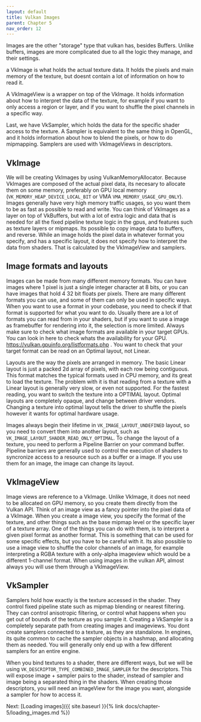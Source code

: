 ```yaml
---
layout: default
title: Vulkan Images
parent: Chapter 5
nav_order: 12
---
```



Images are the other "storage" type that vulkan has, besides Buffers. Unlike buffers, images are more complicated due to all the logic they manage, and their settings.

a VkImage is what holds the actual texture data. It holds the pixels and main memory of the texture, but doesnt contain a lot of information on how to read it.

A VkImageView is a wrapper on top of the VkImage. It holds information about how to interpret the data of the texture, for example if you want to only access a region or layer, and if you want to shuffle the pixel channels in a specific way.

Last, we have VkSampler, which holds the data for the specific shader access to the texture. A Sampler is equivalent to the same thing in OpenGL, and it holds information about how to blend the pixels, or how to do mipmapping. Samplers are used with VkImageViews in descriptors.

## VkImage
We will be creating VkImages by using VulkanMemoryAllocator. Because VkImages are composed of the actual pixel data, its necesary to allocate them on some memory, preferably on GPU local memory (`VK_MEMORY_HEAP_DEVICE_LOCAL_BIT` or VMA `VMA_MEMORY_USAGE_GPU_ONLY`). Images generally have very high memory traffic usages, so you want them to be as fast as possible to read and write. 
You can think of VkImages as a layer on top of VkBuffers, but with a lot of extra logic and data that is needed for all the fixed pipeline texture logic in the gpus, and features such as texture layers or mipmaps. Its possible to copy image data to buffers, and reverse. 
While an image holds the pixel data in whatever format you specify, and has a specific layout, it does not specify how to interpret the data from shaders. That is calculated by the VkImageView and samplers.

## Image formats and layouts

Images can be made from many different memory formats. You can have images where 1 pixel is just a single integer character at 8 bits, or you can have images that hold 4 32 bit floats per pixels. There are many different formats you can use, and some of them can only be used in specific ways. When you want to use a format in your codebase, you need to check if that format is supported for what you want to do. Usually there are a lot of formats you can read from in your shaders, but if you want to use a image as framebuffer for rendering into it, the selection is more limited.  Always make sure to check what image formats are available in your target GPUs. You can look in here to check whats the availability for your GPU. https://vulkan.gpuinfo.org/listformats.php . You want to check that your target format can be read on an Optimal layout, not Linear.

Layouts are the way the pixels are arranged in memory. The basic Linear layout is just a packed 2d array of pixels, with each row being contiguous. This format matches the typical formats used in CPU memory, and its great to load the texture. The problem with it is that reading from a texture with a Linear layout is generally very slow, or even not supported. For the fastest reading, you want to switch the texture into a OPTIMAL layout. Optimal layouts are completely opaque, and change between driver vendors. Changing a texture into optimal layout tells the driver to shuffle the pixels however it wants for optimal hardware usage.
 
Images always begin their lifetime in `VK_IMAGE_LAYOUT_UNDEFINED` layout, so you need to convert them into another layout, such as `VK_IMAGE_LAYOUT_SHADER_READ_ONLY_OPTIMAL`. To change the layout of a texture, you need to perform a Pipeline Barrier on your command buffer. Pipeline barriers are generally used to control the execution of shaders to syncronize access to a resource such as a buffer or a image. If you use them for an image, the image can change its layout.

## VkImageView
Image views are reference to a VkImage. Unlike VkImage, it does not need to be allocated on GPU memory, so you create them directly from the Vulkan API. Think of an image view as a fancy pointer into the pixel data of a VkImage. When you create a image view, you specify the format of the texture, and other things such as the base mipmap level or the specific layer of a texture array.
One of the things you can do with them, is to interpret a given pixel format as another format. This is something that can be used for some specific effects, but you have to be careful with it. Its also possible to use a image view to shuffle the color channels of an image, for example interpreting a RGBA texture with a only-alpha imageview which would be a different 1-channel format. 
When using images in the vulkan API, almost always you will use them through a VkImageView. 

## VkSampler
Samplers hold how exactly is the texture accessed in the shader. They control fixed pipeline state such as mipmap blending or nearest filtering. They can control anisotropic filtering, or control what happens when you get out of bounds of the texture as you sample it. 
Creating a VkSampler is a completely separate path from creating images and imageviews. You dont create samplers connected to a texture, as they are standalone. In engines, its quite common to cache the sampler objects in a hashmap, and allocating them as needed. You will generally only end up with a few different samplers for an entire engine.

When you bind textures to a shader, there are different ways, but we will be using `VK_DESCRIPTOR_TYPE_COMBINED_IMAGE_SAMPLER` for the descriptors. This will expose image + sampler pairs to the shader, instead of sampler and image being a separated thing in the shaders. When creating those descriptors, you will need an imageView for the image you want, alongside a sampler for how to access it.



Next: [Loading images]({{ site.baseurl }}{% link docs/chapter-5/loading_images.md %})



